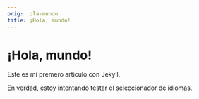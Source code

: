```yaml
---
orig:  ola-mundo
title: ¡Hola, mundo!
---
```


# ¡Hola, mundo!

Este es mi premero articulo con Jekyll.

En verdad, estoy intentando testar el seleccionador de idiomas.
